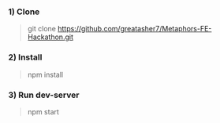 ### 1) Clone

> git clone https://github.com/greatasher7/Metaphors-FE-Hackathon.git

### 2) Install

> npm install

### 3) Run dev-server

> npm start
